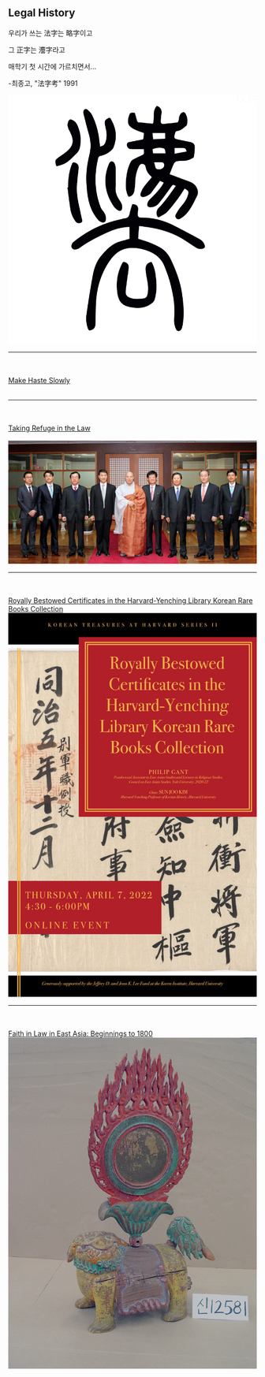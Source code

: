 ## Legal History

우리가 쓰는 法字는 略字이고  

그 正字는 灋字라고  

매학기 첫 시간에 가르치면서...  


-최종고, "法字考" 1991  


<img src="images/fazi.png?raw=true"/>

---
<br><br>
[Make Haste Slowly](https://perma.cc/4ZMC-75UQ)
<br><br>


---
<br><br>
[Taking Refuge in the Law](https://dash.harvard.edu/handle/1/37368169)
<br><br>
<img src="images/109425_44939.jpeg?raw=true"/>

---
<br><br>
[Royally Bestowed Certificates in the Harvard-Yenching Library Korean Rare Books Collection](https://korea.fas.harvard.edu/event/royallybestowedcertificates)
<img src="images/kt_certs.jpeg?raw=true"/>

---
<br><br>
[Faith in Law in East Asia: Beginnings to 1800](https://courses.yale.edu/?keyword=east%20404&srcdb=202103)
<img src="images/HTKD.jpg?raw=true"/>
